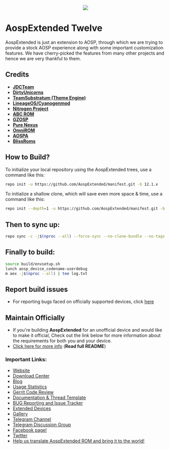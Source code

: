 <p align="center">
<img src="https://raw.githubusercontent.com/AospExtended/Documentation_and_thread-template/10.x/Banner.png" > 
</p>

AospExtended Twelve
===========
AospExtended is just an extension to AOSP, through which we 
are trying to provide a stock AOSP experience along with some important 
customization features. We have cherry-picked the features from many 
other projects and hence we are very thankful to them.

Credits
-------
* [**JDCTeam**](https://github.com/AOSP-JF-MM)
* [**DirtyUnicorns**](https://github.com/DirtyUnicorns)
* [**TeamSubstratum (Theme Engine)**](https://github.com/Substratum)
* [**LineageOS/Cyanogenmod**](https://github.com/LineageOS)
* [**Nitrogen Project**](https://github.com/nitrogen-project)
* [**ABC ROM**](https://github.com/ezio84)
* [**GZOSP**](https://github.com/GZOSP)
* [**Pure Nexus**](https://github.com/PureNexusProject)
* [**OmniROM**](https://github.com/omnirom/)
* [**AOSPA**](https://github.com/aospa/)
* [**BlissRoms**](https://github.com/BlissRoms)

How to Build?
-------------

To initialize your local repository using the AospExtended trees, use a 
command like this:

```bash
repo init -u https://github.com/AospExtended/manifest.git -b 12.1.x
```
To initialize a shallow clone, which will save even more space & time, use a command like this:

```bash
repo init --depth=1 -u https://github.com/AospExtended/manifest.git -b 12.1.x
```

Then to sync up:
----------------

```bash
repo sync -c -j$(nproc --all) --force-sync --no-clone-bundle --no-tags
```
Finally to build:
-----------------

```bash
source build/envsetup.sh
lunch aosp_device_codename-userdebug
m aex -j$(nproc --all) | tee log.txt
```
## Report build issues
- For reporting bugs faced on officially supported devices, click [here](https://github.com/AospExtended/issue_tracker#issue-tracker-for-aospextended)

## Maintain Officially
- If you're building **AospExtended** for an unofficial device and would like to make it official, Check out the link below for more information about the requirements for both you and your device.
- [Click here for more info](https://github.com/AospExtended/Documentation_and_thread-template) (**Read full README**)

### Important Links:

- [Website](http://www.aospextended.com/)
- [Download Center](https://downloads.aospextended.com/)
- [Blog](https://blog.aospextended.com/)
- [Usage Statistics](https://stats.aospextended.com)
- [Gerrit Code Review](http://gerrit.aospextended.com/)
- [Documentation & Thread Template](https://github.com/AospExtended/Documentation_and_thread-template)
- [BUG Reporting and Issue Tracker](https://github.com/AospExtended/issue_tracker#issue-tracker-for-aospextended)
- [Extended Devices](https://github.com/AospExtended-devices/) 
- [Gallery](https://aospextended.com/gallery)
- [Telegram Channel](https://telegram.me/aospextended/)
- [Telegram Discussion Group](https://t.me/aospextendedgroup/)
- [Facebook page!](https://www.facebook.com/aospextended/)
- [Twitter](https://twitter.com/AospExtendedRom)
- [Help us translate AospExtended ROM and bring it to the world!](http://translate.aospextended.com/)
